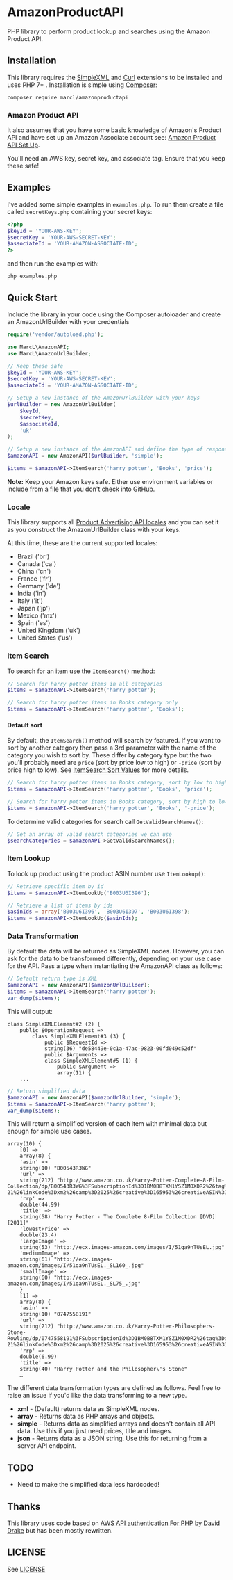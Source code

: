 # AmazonProductAPI
PHP library to perform product lookup and searches using the Amazon Product API.

## Installation

This library requires the [SimpleXML](http://php.net/manual/en/book.simplexml.php) and [Curl](http://php.net/manual/en/book.curl.php) extensions to be installed and uses PHP 7+ . Installation is simple using [Composer](https://composer.io):

```shell
composer require marcl/amazonproductapi
```

### Amazon Product API
It also assumes that you have some basic knowledge of Amazon's Product API and have set up an Amazon Associate account see: [Amazon Product API Set Up](http://docs.amazonwebservices.com/AWSECommerceService/2011-08-01/GSG/GettingSetUp.html).

You'll need an AWS key, secret key, and associate tag. Ensure that you keep these safe!

## Examples

I've added some simple examples in `examples.php`. To run them create a file called `secretKeys.php` containing your secret keys:

```php
<?php
$keyId = 'YOUR-AWS-KEY';
$secretKey = 'YOUR-AWS-SECRET-KEY';
$associateId = 'YOUR-AMAZON-ASSOCIATE-ID';
?>
```

and then run the examples with:

```shell
php examples.php
```

## Quick Start

Include the library in your code using the Composer autoloader and create an AmazonUrlBuilder with your credentials

```php
require('vendor/autoload.php');

use MarcL\AmazonAPI;
use MarcL\AmazonUrlBuilder;

// Keep these safe
$keyId = 'YOUR-AWS-KEY';
$secretKey = 'YOUR-AWS-SECRET-KEY';
$associateId = 'YOUR-AMAZON-ASSOCIATE-ID';

// Setup a new instance of the AmazonUrlBuilder with your keys
$urlBuilder = new AmazonUrlBuilder(
    $keyId,
    $secretKey,
    $associateId,
    'uk'
);

// Setup a new instance of the AmazonAPI and define the type of response
$amazonAPI = new AmazonAPI($urlBuilder, 'simple');

$items = $amazonAPI->ItemSearch('harry potter', 'Books', 'price');

```

**Note:** Keep your Amazon keys safe. Either use environment variables or include from a file that you don't check into GitHub.

### Locale

This library supports all [Product Advertising API locales](https://affiliate-program.amazon.com/assoc_credentials/home) and you can set it as you construct the AmazonUrlBuilder class with your keys.

At this time, these are the current supported locales:

* Brazil ('br')
* Canada ('ca')
* China ('cn')
* France ('fr')
* Germany ('de')
* India ('in')
* Italy ('it')
* Japan ('jp')
* Mexico ('mx')
* Spain ('es')
* United Kingdom ('uk')
* United States ('us')

### Item Search
To search for an item use the `ItemSearch()` method:

```php
// Search for harry potter items in all categories
$items = $amazonAPI->ItemSearch('harry potter');

// Search for harry potter items in Books category only
$items = $amazonAPI->ItemSearch('harry potter', 'Books');
```

#### Default sort

By default, the `ItemSearch()` method will search by featured. If you want to sort by another category then pass a 3rd parameter with the name of the category you wish to sort by. These differ by category type but the two you'll probably need are `price` (sort by price low to high) or `-price` (sort by price high to low). See [ItemSearch Sort Values](http://docs.aws.amazon.com/AWSECommerceService/latest/DG/APPNDX_SortValuesArticle.html) for more details.

```php
// Search for harry potter items in Books category, sort by low to high
$items = $amazonAPI->ItemSearch('harry potter', 'Books', 'price');

// Search for harry potter items in Books category, sort by high to low
$items = $amazonAPI->ItemSearch('harry potter', 'Books', '-price');
```

To determine valid categories for search call `GetValidSearchNames()`:

```php
// Get an array of valid search categories we can use
$searchCategories = $amazonAPI->GetValidSearchNames();
```

### Item Lookup
To look up product using the product ASIN number use `ItemLookup()`:

```php
// Retrieve specific item by id
$items = $amazonAPI->ItemLookUp('B003U6I396');

// Retrieve a list of items by ids
$asinIds = array('B003U6I396', 'B003U6I397', 'B003U6I398');
$items = $amazonAPI->ItemLookUp($asinIds);
```

### Data Transformation
By default the data will be returned as SimpleXML nodes. However, you can ask for the data to be transformed differently, depending on your use case for the API. Pass a type when instantiating the AmazonAPI class as follows:

```php
// Default return type is XML
$amazonAPI = new AmazonAPI($amazonUrlBuilder);
$items = $amazonAPI->ItemSearch('harry potter');
var_dump($items);
```

This will output:

```shell
class SimpleXMLElement#2 (2) {
	public $OperationRequest =>
		class SimpleXMLElement#3 (3) {
			public $RequestId =>
			string(36) "de58449e-0c1a-47ac-9823-00fd049c52df"
			public $Arguments =>
			class SimpleXMLElement#5 (1) {
				public $Argument =>
				array(11) {
	...
```

```php
// Return simplified data
$amazonAPI = new AmazonAPI($amazonUrlBuilder, 'simple');
$items = $amazonAPI->ItemSearch('harry potter');
var_dump($items);
```

This will return a simplified version of each item with minimal data but enough for simple use cases.

```
array(10) {
	[0] =>
	array(8) {
	'asin' =>
	string(10) "B00543R3WG"
	'url' =>
	string(212) "http://www.amazon.co.uk/Harry-Potter-Complete-8-Film-Collection/dp/B00543R3WG%3FSubscriptionId%3D1BM0B8TXM1YSZ1M0XDR2%26tag%3Ddjcr-21%26linkCode%3Dxm2%26camp%3D2025%26creative%3D165953%26creativeASIN%3DB00543R3WG"
	'rrp' =>
	double(44.99)
	'title' =>
	string(58) "Harry Potter - The Complete 8-Film Collection [DVD] [2011]"
	'lowestPrice' =>
	double(23.4)
	'largeImage' =>
	string(53) "http://ecx.images-amazon.com/images/I/51qa9nTUsEL.jpg"
	'mediumImage' =>
	string(61) "http://ecx.images-amazon.com/images/I/51qa9nTUsEL._SL160_.jpg"
	'smallImage' =>
	string(60) "http://ecx.images-amazon.com/images/I/51qa9nTUsEL._SL75_.jpg"
	}
	[1] =>
	array(8) {
	'asin' =>
	string(10) "0747558191"
	'url' =>
	string(212) "http://www.amazon.co.uk/Harry-Potter-Philosophers-Stone-Rowling/dp/0747558191%3FSubscriptionId%3D1BM0B8TXM1YSZ1M0XDR2%26tag%3Ddjcr-21%26linkCode%3Dxm2%26camp%3D2025%26creative%3D165953%26creativeASIN%3D0747558191"
	'rrp' =>
	double(6.99)
	'title' =>
	string(40) "Harry Potter and the Philosopher\'s Stone"
	…
```

The different data transformation types are defined as follows. Feel free to raise an issue if you'd like the data transforming to a new type.

* **xml** - (Default) returns data as SimpleXML nodes.
* **array** - Returns data as PHP arrays and objects.
* **simple** - Returns data as simplified arrays and doesn't contain all API data. Use this if you just need prices, title and images.
* **json** - Returns data as a JSON string. Use this for returning from a server API endpoint.

## TODO

* Need to make the simplified data less hardcoded!

## Thanks

This library uses code based on [AWS API authentication For PHP](http://randomdrake.com/2009/07/27/amazon-aws-api-rest-authentication-for-php-5/) by [David Drake](https://github.com/randomdrake) but has been mostly rewritten.

## LICENSE

See [LICENSE](LICENSE)
